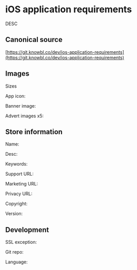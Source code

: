 # iOS application requirements

DESC

## Canonical source

[https://git.knowbl.co/dev/ios-application-requirements](https://git.knowbl.co/dev/ios-application-requirements)

## Images

Sizes

App icon:

Banner image:

Advert images x5:

## Store information

Name:

Desc:

Keywords:

Support URL:

Marketing URL:

Privacy URL:

Copyright:

Version:

## Development

SSL exception:

Git repo:

Language: